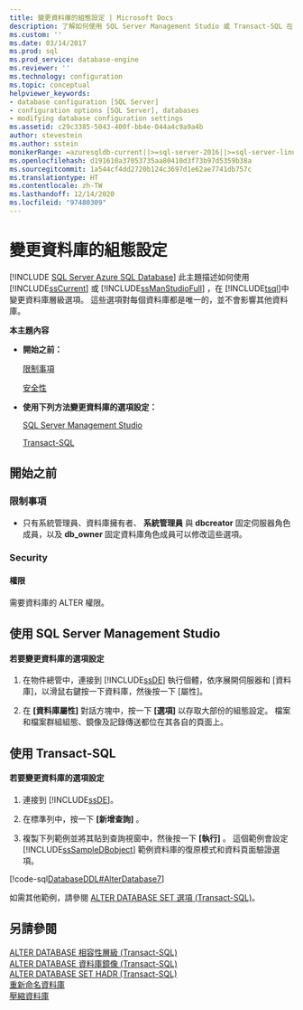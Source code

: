```yaml
---
title: 變更資料庫的組態設定 | Microsoft Docs
description: 了解如何使用 SQL Server Management Studio 或 Transact-SQL 在 SQL Server 2019 中變更資料庫層級選項。
ms.custom: ''
ms.date: 03/14/2017
ms.prod: sql
ms.prod_service: database-engine
ms.reviewer: ''
ms.technology: configuration
ms.topic: conceptual
helpviewer_keywords:
- database configuration [SQL Server]
- configuration options [SQL Server], databases
- modifying database configuration settings
ms.assetid: c29c3385-5043-400f-bb4e-044a4c9a9a4b
author: stevestein
ms.author: sstein
monikerRange: =azuresqldb-current||>=sql-server-2016||>=sql-server-linux-2017||=azuresqldb-mi-current
ms.openlocfilehash: d191610a37053735aa80410d3f73b97d5359b38a
ms.sourcegitcommit: 1a544cf4dd2720b124c3697d1e62ae7741db757c
ms.translationtype: HT
ms.contentlocale: zh-TW
ms.lasthandoff: 12/14/2020
ms.locfileid: "97480309"
---
```

# <a name="change-the-configuration-settings-for-a-database"></a>變更資料庫的組態設定
[!INCLUDE [SQL Server Azure SQL Database](../../includes/applies-to-version/sql-asdb.md)]
  此主題描述如何使用 [!INCLUDE[ssCurrent](../../includes/sscurrent-md.md)] 或 [!INCLUDE[ssManStudioFull](../../includes/ssmanstudiofull-md.md)] ，在 [!INCLUDE[tsql](../../includes/tsql-md.md)]中變更資料庫層級選項。 這些選項對每個資料庫都是唯一的，並不會影響其他資料庫。  
  
 **本主題內容**  
  
-   **開始之前：**  
  
     [限制事項](#Restrictions)  
  
     [安全性](#Security)  
  
-   **使用下列方法變更資料庫的選項設定：**  
  
     [SQL Server Management Studio](#SSMSProcedure)  
  
     [Transact-SQL](#TsqlProcedure)  
  
##  <a name="before-you-begin"></a><a name="BeforeYouBegin"></a> 開始之前  
  
###  <a name="limitations-and-restrictions"></a><a name="Restrictions"></a> 限制事項  
  
-   只有系統管理員、資料庫擁有者、 **系統管理員** 與 **dbcreator** 固定伺服器角色成員，以及 **db_owner** 固定資料庫角色成員可以修改這些選項。  
  
###  <a name="security"></a><a name="Security"></a> Security  
  
####  <a name="permissions"></a><a name="Permissions"></a> 權限  
 需要資料庫的 ALTER 權限。  
  
##  <a name="using-sql-server-management-studio"></a><a name="SSMSProcedure"></a> 使用 SQL Server Management Studio  
  
#### <a name="to-change-the-option-settings-for-a-database"></a>若要變更資料庫的選項設定  
  
1.  在物件總管中，連接到 [!INCLUDE[ssDE](../../includes/ssde-md.md)] 執行個體，依序展開伺服器和 [資料庫]，以滑鼠右鍵按一下資料庫，然後按一下 [屬性]。  
  
2.  在 **[資料庫屬性]** 對話方塊中，按一下 **[選項]** 以存取大部份的組態設定。 檔案和檔案群組組態、鏡像及記錄傳送都位在其各自的頁面上。  
  
##  <a name="using-transact-sql"></a><a name="TsqlProcedure"></a> 使用 Transact-SQL  
  
#### <a name="to-change-the-option-settings-for-a-database"></a>若要變更資料庫的選項設定  
  
1.  連接到 [!INCLUDE[ssDE](../../includes/ssde-md.md)]。  
  
2.  在標準列中，按一下 **[新增查詢]** 。  
  
3.  複製下列範例並將其貼到查詢視窗中，然後按一下 **[執行]** 。 這個範例會設定 [!INCLUDE[ssSampleDBobject](../../includes/sssampledbobject-md.md)] 範例資料庫的復原模式和資料頁面驗證選項。  
  
 [!code-sql[DatabaseDDL#AlterDatabase7](../../relational-databases/databases/codesnippet/tsql/change-the-configuration_1.sql)]  
  
 如需其他範例，請參閱 [ALTER DATABASE SET 選項 &#40;Transact-SQL&#41;](../../t-sql/statements/alter-database-transact-sql-set-options.md)。  
  
## <a name="see-also"></a>另請參閱  
 [ALTER DATABASE 相容性層級 &#40;Transact-SQL&#41;](../../t-sql/statements/alter-database-transact-sql-compatibility-level.md)   
 [ALTER DATABASE 資料庫鏡像 &#40;Transact-SQL&#41;](../../t-sql/statements/alter-database-transact-sql-database-mirroring.md)   
 [ALTER DATABASE SET HADR &#40;Transact-SQL&#41;](../../t-sql/statements/alter-database-transact-sql-set-hadr.md)   
 [重新命名資料庫](../../relational-databases/databases/rename-a-database.md)   
 [壓縮資料庫](../../relational-databases/databases/shrink-a-database.md)  
  
  
